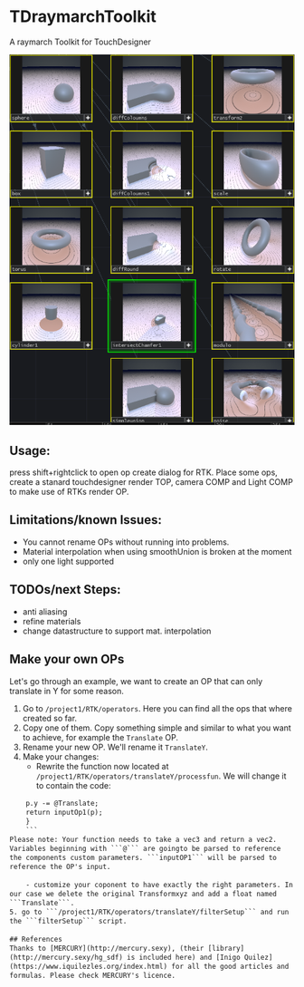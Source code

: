 # TDraymarchToolkit
A raymarch Toolkit for TouchDesigner

![alt text](img.PNG)

## Usage:
press shift+rightclick to open op create dialog for RTK. Place some ops, create a stanard touchdesigner render TOP, camera COMP and Light COMP to make use of RTKs render OP.

## Limitations/known Issues:
- You cannot rename OPs without running into problems.
- Material interpolation when using smoothUnion is broken at the moment
- only one light supported

## TODOs/next Steps:
- anti aliasing
- refine materials
- change datastructure to support mat. interpolation

## Make your own OPs
Let's go through an example, we want to create an OP that can only translate in Y for some reason.
1. Go to ```/project1/RTK/operators```. Here you can find all the ops that where created so far. 
2. Copy one of them. Copy something simple and similar to what you want to achieve, for example the ```Translate``` OP.
3. Rename your new OP. We'll rename it ```TranslateY```.
4. Make your changes:
	- Rewrite the function now located at ```/project1/RTK/operators/translateY/processfun```. We will change it to contain the code:
```vec2 thismap(vec3 p){
	p.y -= @Translate;
	return inputOp1(p);
	}
	```
Please note: Your function needs to take a vec3 and return a vec2. Variables beginning with ```@``` are goingto be parsed to reference the components custom parameters. ```inputOP1``` will be parsed to reference the OP's input.

	- customize your coponent to have exactly the right parameters. In our case we delete the original Transformxyz and add a float named ```Translate```.
5. go to ```/project1/RTK/operators/translateY/filterSetup``` and run the ```filterSetup``` script.

## References
Thanks to [MERCURY](http://mercury.sexy), (their [library](http://mercury.sexy/hg_sdf) is included here) and [Inigo Quilez](https://www.iquilezles.org/index.html) for all the good articles and formulas. Please check MERCURY's licence.